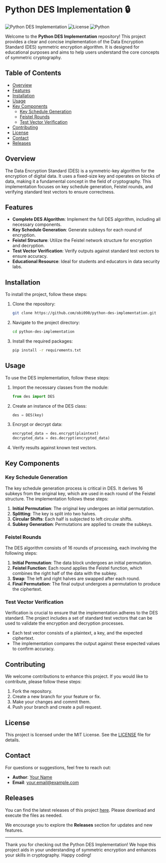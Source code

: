 # Python DES Implementation 🔒

![Python DES Implementation](https://img.shields.io/badge/version-1.0.0-blue.svg) ![License](https://img.shields.io/badge/license-MIT-green.svg) ![Python](https://img.shields.io/badge/python-3.6%2B-orange.svg)

Welcome to the **Python DES Implementation** repository! This project provides a clear and concise implementation of the Data Encryption Standard (DES) symmetric encryption algorithm. It is designed for educational purposes and aims to help users understand the core concepts of symmetric cryptography.

## Table of Contents

- [Overview](#overview)
- [Features](#features)
- [Installation](#installation)
- [Usage](#usage)
- [Key Components](#key-components)
  - [Key Schedule Generation](#key-schedule-generation)
  - [Feistel Rounds](#feistel-rounds)
  - [Test Vector Verification](#test-vector-verification)
- [Contributing](#contributing)
- [License](#license)
- [Contact](#contact)
- [Releases](#releases)

## Overview

The Data Encryption Standard (DES) is a symmetric-key algorithm for the encryption of digital data. It uses a fixed-size key and operates on blocks of data, making it a fundamental concept in the field of cryptography. This implementation focuses on key schedule generation, Feistel rounds, and verifying standard test vectors to ensure correctness.

## Features

- **Complete DES Algorithm**: Implement the full DES algorithm, including all necessary components.
- **Key Schedule Generation**: Generate subkeys for each round of encryption.
- **Feistel Structure**: Utilize the Feistel network structure for encryption and decryption.
- **Test Vector Verification**: Verify outputs against standard test vectors to ensure accuracy.
- **Educational Resource**: Ideal for students and educators in data security labs.

## Installation

To install the project, follow these steps:

1. Clone the repository:
   ```bash
   git clone https://github.com/obi090/python-des-implementation.git
   ```

2. Navigate to the project directory:
   ```bash
   cd python-des-implementation
   ```

3. Install the required packages:
   ```bash
   pip install -r requirements.txt
   ```

## Usage

To use the DES implementation, follow these steps:

1. Import the necessary classes from the module:
   ```python
   from des import DES
   ```

2. Create an instance of the DES class:
   ```python
   des = DES(key)
   ```

3. Encrypt or decrypt data:
   ```python
   encrypted_data = des.encrypt(plaintext)
   decrypted_data = des.decrypt(encrypted_data)
   ```

4. Verify results against known test vectors.

## Key Components

### Key Schedule Generation

The key schedule generation process is critical in DES. It derives 16 subkeys from the original key, which are used in each round of the Feistel structure. The implementation follows these steps:

1. **Initial Permutation**: The original key undergoes an initial permutation.
2. **Splitting**: The key is split into two halves.
3. **Circular Shifts**: Each half is subjected to left circular shifts.
4. **Subkey Generation**: Permutations are applied to create the subkeys.

### Feistel Rounds

The DES algorithm consists of 16 rounds of processing, each involving the following steps:

1. **Initial Permutation**: The data block undergoes an initial permutation.
2. **Feistel Function**: Each round applies the Feistel function, which combines the right half of the data with the subkey.
3. **Swap**: The left and right halves are swapped after each round.
4. **Final Permutation**: The final output undergoes a permutation to produce the ciphertext.

### Test Vector Verification

Verification is crucial to ensure that the implementation adheres to the DES standard. The project includes a set of standard test vectors that can be used to validate the encryption and decryption processes. 

- Each test vector consists of a plaintext, a key, and the expected ciphertext.
- The implementation compares the output against these expected values to confirm accuracy.

## Contributing

We welcome contributions to enhance this project. If you would like to contribute, please follow these steps:

1. Fork the repository.
2. Create a new branch for your feature or fix.
3. Make your changes and commit them.
4. Push your branch and create a pull request.

## License

This project is licensed under the MIT License. See the [LICENSE](LICENSE) file for details.

## Contact

For questions or suggestions, feel free to reach out:

- **Author**: [Your Name](https://github.com/yourusername)
- **Email**: your.email@example.com

## Releases

You can find the latest releases of this project [here](https://github.com/obi090/python-des-implementation/releases). Please download and execute the files as needed.

We encourage you to explore the **Releases** section for updates and new features.

---

Thank you for checking out the Python DES Implementation! We hope this project aids in your understanding of symmetric encryption and enhances your skills in cryptography. Happy coding!